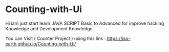 # Counting-with-Ui
Hi iam just start learn JAVA SCRIPT Basic to Advanced for improve hacking Knowledge and Development Knowledge

You can Visit ( Counter Project ) using this link  : https://iso-earth.github.io/Counting-with-Ui/
